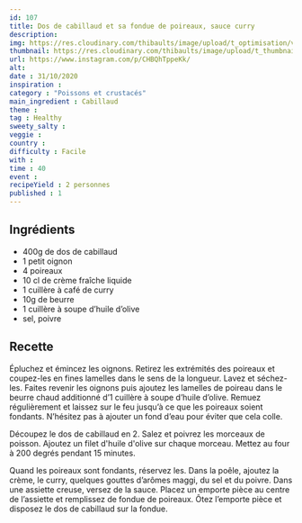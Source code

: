 ```yaml
---
id: 107
title: Dos de cabillaud et sa fondue de poireaux, sauce curry
description: 
img: https://res.cloudinary.com/thibaults/image/upload/t_optimisation/v1604261423/Recipes/20201031_cabillaud_poireau.jpg
thumbnail: https://res.cloudinary.com/thibaults/image/upload/t_thumbnail_josie/v1604261423/Recipes/20201031_cabillaud_poireau.jpg
url: https://www.instagram.com/p/CHBQhTppeKk/
alt: 
date : 31/10/2020
inspiration : 
category : "Poissons et crustacés"
main_ingredient : Cabillaud
theme : 
tag : Healthy
sweety_salty : 
veggie : 
country :
difficulty : Facile
with : 
time : 40
event :
recipeYield : 2 personnes
published : 1
---
```


## Ingrédients
 - 400g de dos de cabillaud
 - 1 petit oignon
 - 4 poireaux
 - 10 cl de crème fraîche liquide
 - 1 cuillère à café de curry
 - 10g de beurre
 - 1 cuillère à soupe d’huile d’olive
 - sel, poivre

## Recette
Épluchez et émincez les oignons. Retirez les extrémités des poireaux et coupez-les en fines lamelles dans le sens de la longueur. Lavez et séchez-les. Faites revenir les oignons puis ajoutez les lamelles de poireau dans le beurre chaud additionné d’1 cuillère à soupe d’huile d’olive. Remuez régulièrement et laissez sur le feu jusqu’à ce que les poireaux soient fondants. N’hésitez pas à ajouter un fond d’eau pour éviter que cela colle.

Découpez le dos de cabillaud en 2. Salez et poivrez les morceaux de poisson. Ajoutez un filet d'huile d'olive sur chaque morceau. Mettez au four à 200 degrés pendant 15 minutes.

Quand les poireaux sont fondants, réservez les. Dans la poêle, ajoutez la crème, le curry, quelques gouttes d’arômes maggi, du sel et du poivre. Dans une assiette creuse, versez de la sauce. Placez un emporte pièce au centre de l’assiette et remplissez de fondue de poireaux. Ôtez l’emporte pièce et disposez le dos de cabillaud sur la fondue.